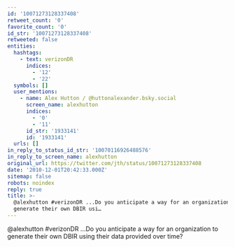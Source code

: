 ```yaml
---
id: '10071273128337408'
retweet_count: '0'
favorite_count: '0'
id_str: '10071273128337408'
retweeted: false
entities:
  hashtags:
    - text: verizonDR
      indices:
        - '12'
        - '22'
  symbols: []
  user_mentions:
    - name: Alex Hutton / @huttonalexander.bsky.social
      screen_name: alexhutton
      indices:
        - '0'
        - '11'
      id_str: '1933141'
      id: '1933141'
  urls: []
in_reply_to_status_id_str: '10070116926488576'
in_reply_to_screen_name: alexhutton
original_url: https://twitter.com/jth/status/10071273128337408
date: '2010-12-01T20:42:33.000Z'
sitemap: false
robots: noindex
reply: true
title: >-
  @alexhutton #verizonDR ...Do you anticipate a way for an organization to
  generate their own DBIR usi…
---
```


@alexhutton #verizonDR ...Do you anticipate a way for an organization to generate their own DBIR using their data provided over time?